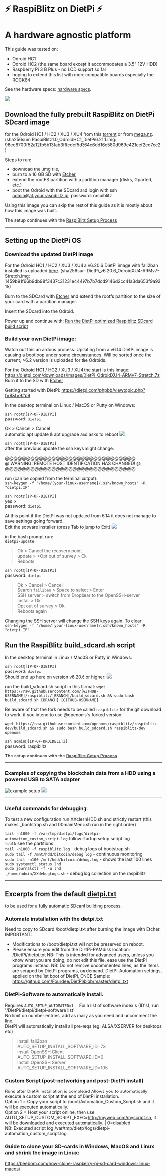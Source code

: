 # ⚡️ RaspiBlitz on DietPi ⚡️
#  A hardware agnostic platform


This guide was tested on:

* Odroid HC1
* Odroid HC2 (the same board except it accommodates a 3.5" 12V HDD)
* Raspberry Pi 3 B Plus - no LCD support so far
* hoping to extend this list with more compatible boards especially the ROCK64  

See the hardware specs:  [hardware specs](hw_comparison.md).


![](pictures/DroidBlitz.jpg)

## Download the fully prebuilt RaspiBlitz on DietPi SDcard image

for the Odroid HC1 / HC2 / XU3 / XU4 from this [torrent](/home/buidl/Documents/droidblitz/dietpi/RaspiBlitz1.0_OdroidHC1_DietPi6.21.1.torrent) or from [mega.nz](https://mega.nz/#F!EVNAAQiB!ZyLHP2dJMRSVjZOTCQMIYA).  
(sha256sum RaspiBlitz1.0_OdroidHC1_DietPi6.21.1.img: 
96ee8700f52a12fb5b13fab3fffcdcf5d364c6dd16c580d969e421cef2cd7cc2)

Steps to run:
- download the .img file,
- burn to a 16 GB SD with [Etcher](https://www.balena.io/etcher/)
- extend the rootFS partition with a partition manager (disks, Gparted, etc.)
- boot the Odroid with the SDcard and login with ssh admin@at.your.raspiblitz.ip, password: raspiblitz

Using this image you can skip the rest of this guide as it is mostly about how this image was built.

The setup continues with the [RaspiBlitz Setup Process](https://github.com/rootzoll/raspiblitz/blob/master/README.md#setup-process-detailed-documentation)

---
## Setting up the DietPi OS

### Download the updated DietPi image

For the Odroid HC1 / HC2 / XU3 / XU4 a v6.20.6 DietPi image with fail2ban installed is uploaded [here](
https://mega.nz/#!AcdVBAbR!O-W3jP5LUgw7lMY8S9XcBWcKX3IhRNAAFmaYzDXIUC0). (sha256sum DietPi_v6.20.6_OdroidXU4-ARMv7-Stretch.img: 
1459b91f66b9db98f3437c31231e44497b7b7dcd9146d2cc41a3da653f9a9215)

Burn to the SDCard with [Etcher](https://www.balena.io/etcher/) and extend the rootfs partition to the size of your card with a partition manager.

Insert the SDcard into the Odroid.

Power up and continue with: [Run the DietPi optimized Raspiblitz SDcard build script](#Run-the-RaspiBlitz-build_sdcard.sh-script)

### Build your own DietPi image:

Watch out this an ardous process. 
Updating from a v6.14 DietPi image is causing a bootloop under some circumstances. Will be sorted once the current, >6.2 version is uploaded for the Odroids.  

For the Odroid HC1 / HC2 / XU3 / XU4 the start is this image:   
https://dietpi.com/downloads/images/DietPi_OdroidXU4-ARMv7-Stretch.7z  
Burn it to the SD with [Etcher](https://www.balena.io/etcher/)

Getting started with DietPi: https://dietpi.com/phpbb/viewtopic.php?f=8&t=9#p9  

In the desktop terminal on Linux / MacOS or Putty on Windows:  

`ssh root@[IP-OF-DIETPI]`  
password: `dietpi`  

Ok > Cancel > Cancel  
automatic apt update & apt upgrade and asks to reboot
![](pictures/dietpi_1st_reboot.png)  

`ssh root@[IP-OF-DIETPI]`  
after the previous update the ssh keys might change:

@@@@@@@@@@@@@@@@@@@@@@@@@@@@@@@  
@ WARNING: REMOTE HOST IDENTIFICATION HAS CHANGED! @  
@@@@@@@@@@@@@@@@@@@@@@@@@@@@@@@  

run (can be copied from the terminal output):   
`ssh-keygen -f "/home/[your-linux-username]/.ssh/known_hosts" -R "dietpi.IP"`

`ssh root@[IP-OF-DIETPI]`   
yes >   
password: `dietpi`  

At this point if the DietPi was not updated from 6.14 it does not manage to save settings going forward.  
Exit the sotware installer (press Tab to jump to Exit)
![](pictures/dietpi-software_exit.png)  

in the bash prompt run:  
`dietpi-update`
>Ok > Cancel the recovery point   
update > >Opt out of survey > Ok  
Reboots

`ssh root@[IP-OF-DIETPI]`  
password: `dietpi` 

>Ok > Cancel > Cancel  
Search `fail2ban` > Space to select > Enter  
SSH server > switch from Dropbear to the OpenSSH-server  
> Install > Ok  
>Opt out of survey > Ok  
Reboots again

Changing the SSH server will change the SSH keys again. To clear:  
`ssh-keygen -f "/home/[your-linux-username]/.ssh/known_hosts" -R "dietpi.IP"`


## Run the RaspiBlitz build_sdcard.sh script

In the desktop terminal in Linux / MacOS or Putty in Windows:

`ssh root@[IP-OF-DIETPI]`  
password: `dietpi`  
Should end up here on version v6.20.6 or higher: 
![](pictures/bash_prompt.png)

run the build_sdcard.sh script in this format:
`wget https://raw.githubusercontent.com/[GITHUB-USERNAME]/raspiblitz/[BRANCH]/build_sdcard.sh && sudo bash build_sdcard.sh [BRANCH] [GITHUB-USERNAME]`

Be aware of that the fork needs to be called `raspiblitz` for the git download to work.
if you intend to use @openoms`s forked version:

`wget https://raw.githubusercontent.com/openoms/raspiblitz/raspiblitz-dev/build_sdcard.sh && sudo bash build_sdcard.sh raspiblitz-dev openoms`


`ssh admin@[IP-OF-DROIDBLITZ]`  
password: raspiblitz

The setup continues with the [RaspiBlitz Setup Process](https://github.com/rootzoll/raspiblitz/blob/master/README.md#setup-process-detailed-documentation)

---
### Examples of copying the blockchain data from a HDD using a powered USB to SATA adapter

![example setup](pictures/HDD_copy_example.jpg)
![](pictures/adapterHDD_HC1.jpg)

---
### Useful commands for debugging:
To test a new configuration run XXcleanHDD.sh and strictly restart
(this makes _bootstrap.sh and 00mainMenu.sh run in the right order)

`tail -n1000 -f /var/tmp/dietpi/logs/dietpi-automation_custom_script.log` follow startup setup script log  
`lsblk` see the partitions  
`tail -n1000 -f raspiblitz.log` - debug logs of bootstrap.sh  
`sudo tail -f /mnt/hdd/bitcoin/debug.log` - continuous monitoring  
`sudo tail -n100 /mnt/hdd/bitcoin/debug.log` - shows the last 100 lines  
`sudo systemctl status lnd`  
`sudo journalctl -f -u lnd`  
`./home/admin/XXdebugLogs.sh` - debug log collection on the raspiblitz 

---


## Excerpts from the default [dietpi.txt](https://github.com/Fourdee/DietPi/blob/master/dietpi.txt)
to be used for a fully automatic SDcard building process.

### Automate installation with the dietpi.txt
Need to copy to SDcard /boot/dietpi.txt after burning the image with Etcher.
IMPORTANT:
- Modifications to /boot/dietpi.txt will not be preserved on reboot.
- Please ensure you edit from the DietPi-RAMdisk location: /DietPi/dietpi.txt
NB: This is intended for advanced users, unless you know what you are doing, do not edit this file. ease use the DietPi programs instead.
NB: Do not remove uncommented lines, as the items are scraped by DietPi programs, on demand.
DietPi-Automation settings, applied on the 1st boot of DietPi, ONCE
Sample:
https://github.com/Fourdee/DietPi/blob/master/dietpi.txt

### DietPi-Software to automatically install.  
Requires `AUTO_SETUP_AUTOMATED=1  `
For a list of software index's (ID's), run '/DietPi/dietpi/dietpi-software list'  
No limit on number entries, add as many as you need and uncomment the line.  
DietPi will automatically install all pre-reqs (eg: ALSA/XSERVER for desktops etc)  
>install fail2ban  
AUTO_SETUP_INSTALL_SOFTWARE_ID=73  
install OpenSSH Client  
AUTO_SETUP_INSTALL_SOFTWARE_ID=0  
install OpenSSH Server  
AUTO_SETUP_INSTALL_SOFTWARE_ID=105  


### Custom Script (post-networking and post-DietPi install) 
Runs after DietPi installation is completed
Allows you to automatically execute a custom script at the end of DietPi installation.  
Option 1 = Copy your script to /boot/Automation_Custom_Script.sh and it will be executed automatically.  
Option 2 = Host your script online, then use AUTO_SETUP_CUSTOM_SCRIPT_EXEC=http://myweb.com/myscript.sh, it will be downloaded and executed automatically. | 0=disabled  
NB: Executed script log /var/tmp/dietpi/logs/dietpi-automation_custom_script.log

### Guide to clone your SD-cards in Windows, MacOS and Linux and shrink the image in Linux:
https://beebom.com/how-clone-raspberry-pi-sd-card-windows-linux-macos/
